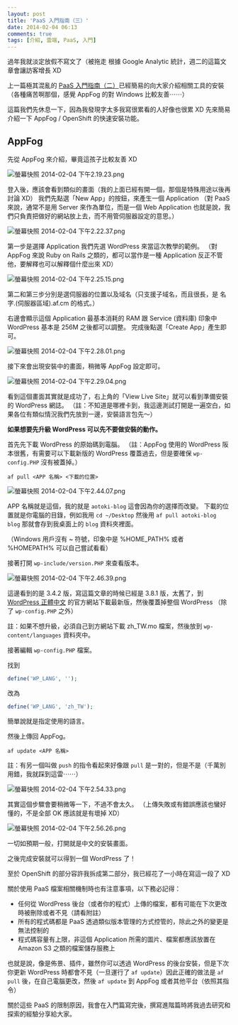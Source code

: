 ```yaml
---
layout: post
title: 'PaaS 入門指南（三）'
date: 2014-02-04 06:13
comments: true
tags: [介紹, 雲端, PaaS, 入門]
---
```

過年我就淡定放假不寫文了（被拖走
根據 Google Analytic 統計，週二的這篇文章會讓訪客增長 XD

上一篇極其混亂的 [PaaS 入門指南（二）](https://blog.frost.tw/posts/2014/01/21/getting-started-PaaS-2)已經簡易的向大家介紹相關工具的安裝（各種痛苦啊那個，感覺 AppFog 的對 Windows 比較友善⋯⋯）

這篇我們先休息一下，因為我發現字太多我寫很累看的人好像也很累 XD
先來簡易介紹一下 AppFog / OpenShift 的快速安裝功能。

<!-- more -->

## AppFog

先從 AppFog 來介紹，畢竟這孩子比較友善 XD

![螢幕快照 2014-02-04 下午2.19.23.png](https://user-image.logdown.io/user/52/blog/52/post/177923/uxy4nCYNTR6Ork7X93VC_%E8%9E%A2%E5%B9%95%E5%BF%AB%E7%85%A7%202014-02-04%20%E4%B8%8B%E5%8D%882.19.23.png)

登入後，應該會看到類似的畫面（我的上面已經有開一個，那個是特殊用途以後再討論 XD）
我們先點選「New App」的按鈕，來產生一個 Application （對 PaaS 來說，通常不是用 Server 來作為單位，而是一個 Web Application 也就是說，我們只負責把做好的網站放上去，而不用管伺服器設定的意思。）

![螢幕快照 2014-02-04 下午2.22.37.png](https://user-image.logdown.io/user/52/blog/52/post/177923/ZMzLEePeQba7TW5h70sY_%E8%9E%A2%E5%B9%95%E5%BF%AB%E7%85%A7%202014-02-04%20%E4%B8%8B%E5%8D%882.22.37.png)

第一步是選擇 Application 我們先選 WordPress 來當這次教學的範例。
（對 AppFog 來說 Ruby on Rails 之類的，都可以當作是一種 Application 反正不管他，要解釋也可以解釋個什麼出來 XD）

![螢幕快照 2014-02-04 下午2.25.15.png](https://user-image.logdown.io/user/52/blog/52/post/177923/ziKFll03QaCOqTf6CVjT_%E8%9E%A2%E5%B9%95%E5%BF%AB%E7%85%A7%202014-02-04%20%E4%B8%8B%E5%8D%882.25.15.png)

第二和第三步分別是選伺服器的位置以及域名（只支援子域名，而且很長，是 名字.(伺服器區域).af.cm 的格式。）

右邊會顯示這個 Application 最基本消耗的 RAM 跟 Service (資料庫) 印象中 WordPress 基本是 256M 之後都可以調整。
完成後點選「Create App」產生即可。

![螢幕快照 2014-02-04 下午2.28.01.png](https://user-image.logdown.io/user/52/blog/52/post/177923/6LyQ1AXRBihdwsz6VTdG_%E8%9E%A2%E5%B9%95%E5%BF%AB%E7%85%A7%202014-02-04%20%E4%B8%8B%E5%8D%882.28.01.png)

接下來會出現安裝中的畫面，稍微等 AppFog 設定即可。

![螢幕快照 2014-02-04 下午2.29.04.png](https://user-image.logdown.io/user/52/blog/52/post/177923/xKHSmUxSSuCY3Y2ZvG2L_%E8%9E%A2%E5%B9%95%E5%BF%AB%E7%85%A7%202014-02-04%20%E4%B8%8B%E5%8D%882.29.04.png)

看到這個畫面其實就是成功了，右上角的「View Live Site」就可以看到準備安裝的 WordPress 網誌。
（註：不知道是哪裡卡到，我這邊測試打開是一遍空白，如果各位有類似情況我們先放到一邊，安裝語言包先～）

**如果想要先升級 WordPress 可以先不要做安裝的動作。**

首先先下載 WordPress 的原始碼到電腦。
（註：AppFog 使用的 WordPress 阪本很舊，有需要可以下載新版的 WordPress 覆蓋過去，但是要確保 `wp-config.PHP` 沒有被蓋掉。）

```
af pull <APP 名稱> <下載的位置>
```

![螢幕快照 2014-02-04 下午2.44.07.png](https://user-image.logdown.io/user/52/blog/52/post/177923/ZGdpsEm2SV2YmLj9EiBy_%E8%9E%A2%E5%B9%95%E5%BF%AB%E7%85%A7%202014-02-04%20%E4%B8%8B%E5%8D%882.44.07.png)

APP 名稱就是這個，我的就是 `aotoki-blog` 這會因為你的選擇而改變。
下載的位置就是你電腦的目錄，例如我用 `cd ~/Desktop` 然後用 `af pull aotoki-blog blog` 那就會存到我桌面上的 `blog` 資料夾裡面。

（Windows 用戶沒有 ~ 符號，印象中是 %HOME_PATH% 或者 %HOMEPATH% 可以自己嘗試看看）

接著打開 `wp-include/version.PHP` 來查看版本。

![螢幕快照 2014-02-04 下午2.46.39.png](https://user-image.logdown.io/user/52/blog/52/post/177923/OZ6MTvW0RXehiYHpFnRW_%E8%9E%A2%E5%B9%95%E5%BF%AB%E7%85%A7%202014-02-04%20%E4%B8%8B%E5%8D%882.46.39.png)

這邊看到的是 3.4.2 版，寫這篇文章的時候已經是 3.8.1 版，太舊了，到 [WordPress 正體中文](https://tw.wordpress.org/) 的官方網站下載最新版，然後覆蓋掉整個 WordPress （除了 `wp-config.PHP` 之外）

註：如果不想升級，必須自己到方網站下載 zh_TW.mo 檔案，然後放到 `wp-content/languages` 資料夾中。

接著編輯 `wp-config.PHP` 檔案。

找到
```PHP
define('WP_LANG', '');
```

改為
```PHP
define('WP_LANG', 'zh_TW');
```

簡單說就是指定使用的語言。

然後上傳回 AppFog。

```
af update <APP 名稱>
```

註：有另一個叫做 `push` 的指令看起來好像跟 `pull` 是一對的，但是不是（千萬別用錯，我就踩到這雷⋯⋯）

![螢幕快照 2014-02-04 下午2.54.33.png](https://user-image.logdown.io/user/52/blog/52/post/177923/cJYQyDZ4RveMfNlggUBX_%E8%9E%A2%E5%B9%95%E5%BF%AB%E7%85%A7%202014-02-04%20%E4%B8%8B%E5%8D%882.54.33.png)

其實這個步驟會要稍微等一下，不過不會太久。
（上傳失敗或有錯誤應該也蠻好懂的，不是全部 OK 應該就是有壞掉 XD）

![螢幕快照 2014-02-04 下午2.56.26.png](https://user-image.logdown.io/user/52/blog/52/post/177923/pyeQ1ks9QjujDBC3s3KW_%E8%9E%A2%E5%B9%95%E5%BF%AB%E7%85%A7%202014-02-04%20%E4%B8%8B%E5%8D%882.56.26.png)

一切如預期一般，打開就是中文的安裝畫面。

之後完成安裝就可以得到一個 WordPress 了！

至於 OpenShift 的部分容許我拆成第二部分，我已經花了一小時在寫這一段了 XD

關於使用 PaaS 檔案相關機制時也有注意事項，以下務必記得：

* 任何從 WordPress 後台（或者你的程式）上傳的檔案，都有可能在下次更改時被刪除或者不見（請看附註）
* 所有的程式碼都是 PaaS 透過類似版本管理的方式控管的，除此之外的變更是無法控制的
* 程式碼容量有上限，非這個 Application 所需的圖片、檔案都應該放置在 Amazon S3 之類的檔案儲存服務上

也就是說，像是佈景、插件，雖然你可以透過 WordPress 的後台安裝，但是下次你更新 WordPress 時都會不見（一旦運行了 `af update`）因此正確的做法是 `af pull` 後，在自己電腦更改，然後 `af update` 到 AppFog 或者其他平台（依照其指令）

關於這些 PaaS 的限制原因，我會在入門篇寫完後，撰寫進階篇時將我過去研究和探索的經驗分享給大家。
